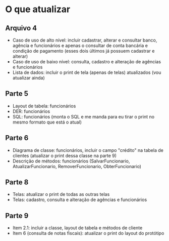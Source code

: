 # O que atualizar

## Arquivo 4
- Caso de uso de alto nível: incluir cadastrar, alterar e consultar banco, agência e funcionários e apenas o consultar de conta bancária e condição de pagamento (esses dois últimos já possuem cadastrar e alterar)
- Caso de uso de baixo nível: consulta, cadastro e alteração de agências e funcionários
- Lista de dados: incluir o print de tela (apenas de telas) atualizados (vou atualizar ainda)

## Parte 5
- Layout de tabela: funcionários
- DER: funcionários
- SQL: funcionários (monta o SQL e me manda para eu tirar o print no mesmo formato que está o atual)

## Parte 6
- Diagrama de classe: funcionários, incluir o campo "crédito" na tabela de clientes (atualizar o print dessa classe na parte 9)
- Descrição de métodos: funcionários (SalvarFuncionario, AtualizarFuncionario, RemoverFuncionario, ObterFuncionario)

## Parte 8
- Telas: atualizar o print de todas as outras telas
- Telas: cadastro, consulta e alteração de agências e funcionários

## Parte 9
- Item 2.1: incluir a classe, layout de tabela e métodos de cliente
- Item 6 (consulta de notas fiscais): atualizar o print do layout do protótipo